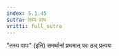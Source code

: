 ```yaml
---
index: 5.1.45
sutra: तस्य वापः
vritti: full_sutra
---
```


"तस्य वापः" (इति) समर्थानां प्रथमात् परः ठञ् प्रत्ययः
